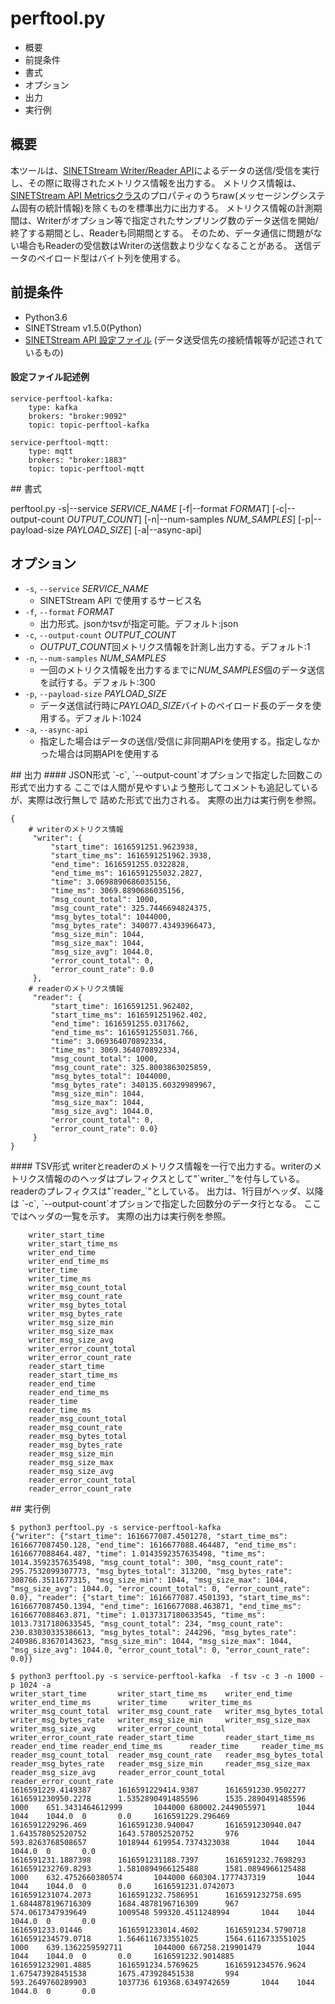 # perftool.py

- 概要
- 前提条件
- 書式
- オプション
- 出力
- 実行例

## 概要

本ツールは、[SINETStream Writer/Reader API](https://www.sinetstream.net/docs/userguide/api-python.html)によるデータの送信/受信を実行し、その際に取得されたメトリクス情報を出力する。
メトリクス情報は、[SINETStream API Metricsクラス](https://www.sinetstream.net/docs/userguide/api-python.html)のプロパティのうちraw(メッセージングシステム固有の統計情報)を除くものを標準出力に出力する。
メトリクス情報の計測期間は、Writerがオプション等で指定されたサンプリング数のデータ送信を開始/終了する期間とし、Readerも同期間とする。
そのため、データ通信に問題がない場合もReaderの受信数はWriterの送信数より少なくなることがある。
送信データのペイロード型はバイト列を使用する。


## 前提条件

- Python3.6
- SINETStream v1.5.0(Python)
- [SINETStream API 設定ファイル](https://github.com/nii-gakunin-cloud/sinetstream/blob/main/docs/userguide/config.md) (データ送受信先の接続情報等が記述されているもの)

#### 設定ファイル記述例
```
service-perftool-kafka:
    type: kafka
    brokers: "broker:9092"
    topic: topic-perftool-kafka

service-perftool-mqtt:
    type: mqtt
    brokers: "broker:1883"
    topic: topic-perftool-mqtt

```

<div style="page-break-after:always"></div>
## 書式

perftool.py -s|--service *SERVICE_NAME* [-f|--format *FORMAT*] [-c|--output-count *OUTPUT_COUNT*] [-n|--num-samples *NUM_SAMPLES*] [-p|--payload-size *PAYLOAD_SIZE*] [-a|--async-api]

## オプション

- `-s`, `--service` *SERVICE_NAME*
    * SINETStream API で使用するサービス名
- `-f`, `--format` *FORMAT*
    * 出力形式。jsonかtsvが指定可能。デフォルト:json
- `-c`, `--output-count` *OUTPUT_COUNT*
    * *OUTPUT_COUNT*回メトリクス情報を計測し出力する。デフォルト:1
- `-n`, `--num-samples` *NUM_SAMPLES*
    * 一回のメトリクス情報を出力するまでに*NUM_SAMPLES*個のデータ送信を試行する。デフォルト:300
- `-p`, `--payload-size` *PAYLOAD_SIZE*
    * データ送信試行時に*PAYLOAD_SIZE*バイトのペイロード長のデータを使用する。デフォルト:1024
- `-a`, `--async-api`
    * 指定した場合はデータの送信/受信に非同期APIを使用する。指定しなかった場合は同期APIを使用する

<div style="page-break-after:always"></div>
## 出力
#### JSON形式
`-c`, `--output-count`オプションで指定した回数この形式で出力する
ここでは人間が見やすいよう整形してコメントも追記しているが、実際は改行無しで
詰めた形式で出力される。
実際の出力は実行例を参照。

```
{
    # writerのメトリクス情報
     "writer": {
         "start_time": 1616591251.9623938,
         "start_time_ms": 1616591251962.3938,
         "end_time": 1616591255.0322828,
         "end_time_ms": 1616591255032.2827,
         "time": 3.0698890686035156,
         "time_ms": 3069.8890686035156,
         "msg_count_total": 1000,
         "msg_count_rate": 325.7446694824375,
         "msg_bytes_total": 1044000,
         "msg_bytes_rate": 340077.43493966473,
         "msg_size_min": 1044,
         "msg_size_max": 1044,
         "msg_size_avg": 1044.0,
         "error_count_total": 0,
         "error_count_rate": 0.0
     },
    # readerのメトリクス情報
     "reader": {
         "start_time": 1616591251.962402,
         "start_time_ms": 1616591251962.402,
         "end_time": 1616591255.0317662,
         "end_time_ms": 1616591255031.766,
         "time": 3.069364070892334,
         "time_ms": 3069.364070892334,
         "msg_count_total": 1000,
         "msg_count_rate": 325.8003863025859,
         "msg_bytes_total": 1044000,
         "msg_bytes_rate": 340135.60329989967,
         "msg_size_min": 1044,
         "msg_size_max": 1044,
         "msg_size_avg": 1044.0,
         "error_count_total": 0,
         "error_count_rate": 0.0}
     }
}
```

<div style="page-break-after:always"></div>
#### TSV形式
writerとreaderのメトリクス情報を一行で出力する。writerのメトリクス情報ののヘッダはプレフィクスとして"`writer_`"を付与している。readerのプレフィクスは"`reader_`"としている。
出力は、1行目がヘッダ、以降は `-c`, `--output-count`オプションで指定した回数分のデータ行となる。
ここではヘッダの一覧を示す。
実際の出力は実行例を参照。

```
    writer_start_time
    writer_start_time_ms
    writer_end_time
    writer_end_time_ms
    writer_time
    writer_time_ms
    writer_msg_count_total
    writer_msg_count_rate
    writer_msg_bytes_total
    writer_msg_bytes_rate
    writer_msg_size_min
    writer_msg_size_max
    writer_msg_size_avg
    writer_error_count_total
    writer_error_count_rate
    reader_start_time
    reader_start_time_ms
    reader_end_time
    reader_end_time_ms
    reader_time
    reader_time_ms
    reader_msg_count_total
    reader_msg_count_rate
    reader_msg_bytes_total
    reader_msg_bytes_rate
    reader_msg_size_min
    reader_msg_size_max
    reader_msg_size_avg
    reader_error_count_total
    reader_error_count_rate
```

<div style="page-break-after:always"></div>
## 実行例

```
$ python3 perftool.py -s service-perftool-kafka
{"writer": {"start_time": 1616677087.4501278, "start_time_ms": 1616677087450.128, "end_time": 1616677088.464487, "end_time_ms": 1616677088464.487, "time": 1.0143592357635498, "time_ms": 1014.3592357635498, "msg_count_total": 300, "msg_count_rate": 295.7532099307773, "msg_bytes_total": 313200, "msg_bytes_rate": 308766.3511677315, "msg_size_min": 1044, "msg_size_max": 1044, "msg_size_avg": 1044.0, "error_count_total": 0, "error_count_rate": 0.0}, "reader": {"start_time": 1616677087.4501393, "start_time_ms": 1616677087450.1394, "end_time": 1616677088.463871, "end_time_ms": 1616677088463.871, "time": 1.0137317180633545, "time_ms": 1013.7317180633545, "msg_count_total": 234, "msg_count_rate": 230.83030335386613, "msg_bytes_total": 244296, "msg_bytes_rate": 240986.83670143623, "msg_size_min": 1044, "msg_size_max": 1044, "msg_size_avg": 1044.0, "error_count_total": 0, "error_count_rate": 0.0}}
```

```
$ python3 perftool.py -s service-perftool-kafka  -f tsv -c 3 -n 1000 -p 1024 -a
writer_start_time       writer_start_time_ms    writer_end_time writer_end_time_ms      writer_time     writer_time_ms  writer_msg_count_total  writer_msg_count_rate   writer_msg_bytes_total  writer_msg_bytes_rate   writer_msg_size_min     writer_msg_size_max     writer_msg_size_avg     writer_error_count_total        writer_error_count_rate reader_start_time       reader_start_time_ms    reader_end_time reader_end_time_ms      reader_time     reader_time_ms  reader_msg_count_total  reader_msg_count_rate   reader_msg_bytes_total  reader_msg_bytes_rate   reader_msg_size_min     reader_msg_size_max     reader_msg_size_avg     reader_error_count_total        reader_error_count_rate
1616591229.4149387      1616591229414.9387      1616591230.9502277      1616591230950.2278      1.5352890491485596      1535.2890491485596      1000    651.3431464612999       1044000 680002.2449055971       1044    1044    1044.0  0       0.0     1616591229.296469       1616591229296.469       1616591230.940047       1616591230940.047       1.643578052520752       1643.578052520752       976     593.8263768508657       1018944 619954.7374323038       1044    1044    1044.0  0       0.0
1616591231.1887398      1616591231188.7397      1616591232.7698293      1616591232769.8293      1.5810894966125488      1581.0894966125488      1000    632.4752660380574       1044000 660304.1777437319       1044    1044    1044.0  0       0.0     1616591231.0742073      1616591231074.2073      1616591232.7586951      1616591232758.695       1.6844878196716309      1684.4878196716309      967     574.0617347939649       1009548 599320.4511248994       1044    1044    1044.0  0       0.0
1616591233.01446        1616591233014.4602      1616591234.5790718      1616591234579.0718      1.5646116733551025      1564.6116733551025      1000    639.1362259592711       1044000 667258.219901479        1044    1044    1044.0  0       0.0     1616591232.9014885      1616591232901.4885      1616591234.5769625      1616591234576.9624      1.675473928451538       1675.473928451538       994     593.2649760289903       1037736 619368.6349742659       1044    1044    1044.0  0       0.0
```